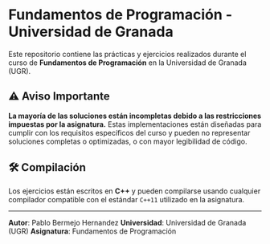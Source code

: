 # Fundamentos de Programación - Universidad de Granada

Este repositorio contiene las prácticas y ejercicios realizados durante el curso de **Fundamentos de Programación** en la Universidad de Granada (UGR).

## ⚠️ Aviso Importante

**La mayoría de las soluciones están incompletas debido a las restricciones impuestas por la asignatura.** Estas implementaciones están diseñadas para cumplir con los requisitos específicos del curso y pueden no representar soluciones completas o optimizadas, o con mayor legibilidad de código.

## 🛠️ Compilación

Los ejercicios están escritos en **C++** y pueden compilarse usando cualquier compilador compatible con el estándar `C++11` utilizado en la asignatura.

---

**Autor**: Pablo Bermejo Hernandez
**Universidad**: Universidad de Granada (UGR)
**Asignatura**: Fundamentos de Programación
